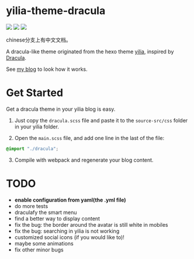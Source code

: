 # yilia-theme-dracula

![](https://img.shields.io/badge/hexo-3.7.1-blue)
![](https://img.shields.io/badge/yilia-4.0.0-blue)
![](https://img.shields.io/badge/IE-8+-red)

chinese分支上有中文文档。

A dracula-like theme originated from the hexo theme [yilia](https://github.com/litten/hexo-theme-yilia), inspired by [Dracula](https://draculatheme.com/).

See [my blog](https://natsunoyoru97.github.io/) to look how it works.

# Get Started

Get a dracula theme in your yilia blog is easy. 

1. Just copy the ``dracula.scss`` file and paste it to the ``source-src/css`` folder in your yilia folder.

2. Open the ``main.scss`` file, and add one line in the last of the file:

```scss
@import "./dracula";
```

3. Compile with webpack and regenerate your blog content.

# TODO

- **enable configuration from yaml(the .yml file)**
- do more tests
- draculafy the smart menu
- find a better way to display content
- fix the bug: the border around the avatar is still white in mobiles
- fix the bug: searching in yilia is not working
- customized social icons (if you would like to)! 
- maybe some animations
- fix other minor bugs
